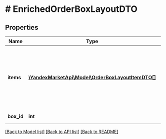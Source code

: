 # # EnrichedOrderBoxLayoutDTO

## Properties

Name | Type | Description | Notes
------------ | ------------- | ------------- | -------------
**items** | [**\YandexMarketApi\Model\OrderBoxLayoutItemDTO[]**](OrderBoxLayoutItemDTO.md) | Список товаров в коробке.  Если в коробке едет часть большого товара, в списке может быть только один пункт. |
**box_id** | **int** | Идентификатор коробки. | [optional]

[[Back to Model list]](../../README.md#models) [[Back to API list]](../../README.md#endpoints) [[Back to README]](../../README.md)
